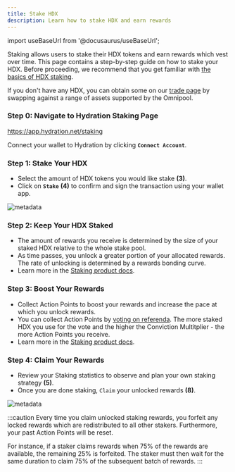 ```yaml
---
title: Stake HDX
description: Learn how to stake HDX and earn rewards
---
```


import useBaseUrl from '@docusaurus/useBaseUrl';

Staking allows users to stake their HDX tokens and earn rewards which vest over time. This page contains a step-by-step guide on how to stake your HDX. Before proceeding, we recommend that you get familiar with [the basics of HDX staking](../products/staking).

If you don't have any HDX, you can obtain some on our [trade page](https://app.hydration.net/#/trade) by swapping against a range of assets supported by the Omnipool.

### Step 0: Navigate to Hydration Staking Page

https://app.hydration.net/staking

Connect your wallet to Hydration by clicking **`Connect Account`**.

### Step 1: Stake Your HDX

- Select the amount of HDX tokens you would like stake **(3)**.
- Click on **`Stake`** **(4)** to confirm and sign the transaction using your wallet app.

<div style={{textAlign: 'center'}}>
  <img alt="metadata" src={useBaseUrl('/howto_stake/staking_1.jpg')} />
</div>

### Step 2: Keep Your HDX Staked

- The amount of rewards you receive is determined by the size of your staked HDX relative to the whole stake pool.
- As time passes, you unlock a greater portion of your allocated rewards. The rate of unlocking is determined by a rewards bonding curve.
- Learn more in the [Staking product docs](../products/staking).

### Step 3: Boost Your Rewards

- Collect Action Points to boost your rewards and increase the pace at which you unlock rewards.
- You can collect Action Points by [voting on referenda](https://hydradx.subsquare.io/democracy/referenda). The more staked HDX you use for the vote and the higher the Conviction Multitplier - the more Action Points you receive.
- Learn more in the [Staking product docs](../products/staking).

### Step 4: Claim Your Rewards

- Review your Staking statistics to observe and plan your own staking strategy **(5)**.
- Once you are done staking, `Claim` your unlocked rewards **(8)**.

<div style={{textAlign: 'center'}}>
  <img alt="metadata" src={useBaseUrl('/howto_stake/staking_2.jpg')} />
</div>

:::caution
Every time you claim unlocked staking rewards, you forfeit any locked rewards which are redistributed to all other stakers. Furthermore, your past Action Points will be reset.

For instance, if a staker claims rewards when 75% of the rewards are available, the remaining 25% is forfeited. The staker must then wait for the same duration to claim 75% of the subsequent batch of rewards.
:::
